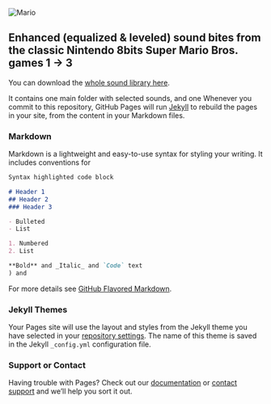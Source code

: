 
![Mario](http://i.imgur.com/gvcONjo.png)

##  Enhanced (equalized & leveled) sound bites from the classic Nintendo 8bits Super Mario Bros. games 1 -> 3

You can download the [whole sound library here](https://github.com/arahkun/sound_library-nintendo_8bits-super_mario-notifications_and_alerts/archive/master.zip).

It contains one main folder with selected sounds, and one Whenever you commit to this repository, GitHub Pages will run [Jekyll](https://jekyllrb.com/) to rebuild the pages in your site, from the content in your Markdown files.

### Markdown

Markdown is a lightweight and easy-to-use syntax for styling your writing. It includes conventions for

```markdown
Syntax highlighted code block

# Header 1
## Header 2
### Header 3

- Bulleted
- List

1. Numbered
2. List

**Bold** and _Italic_ and `Code` text
) and 
```

For more details see [GitHub Flavored Markdown](https://guides.github.com/features/mastering-markdown/).

### Jekyll Themes

Your Pages site will use the layout and styles from the Jekyll theme you have selected in your [repository settings](https://github.com/arahkun/sound_library-nintendo_8bits-super_mario-notifications_and_alerts/settings). The name of this theme is saved in the Jekyll `_config.yml` configuration file.

### Support or Contact

Having trouble with Pages? Check out our [documentation](https://help.github.com/categories/github-pages-basics/) or [contact support](https://github.com/contact) and we’ll help you sort it out.
